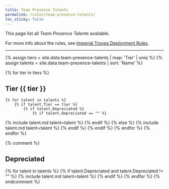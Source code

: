 ```yaml
---
title: Team Presence Talents
permalink: /rules/team-presence-talents/
toc_sticky: false
---
```


This page list all _Team Presence Talents_ available.

For more info about the rules, see [Imperial Troops Deployment Rules](/rules/imperial-troops-deployment-rules/).

---

{% assign tiers = site.data.team-presence-talents | map: 'Tier' | uniq %}
{% assign talents = site.data.team-presence-talents | sort: 'Name' %}

{% for tier in tiers %}

## Tier {{ tier }}

    {% for talent in talents %}
        {% if talent.Tier == tier %}
            {% if talent.Depreciated %}
                {% if talent.Depreciated == "" %}
{% include talent.md talent=talent %}
                {% endif %}
            {% else %}
{% include talent.md talent=talent %}
            {% endif %}
        {% endif %}
    {% endfor %}
{% endfor %}

{% comment %}
## Depreciated

{% for talent in talents %}
    {% if talent.Depreciated and talent.Depreciated != "" %}
{% include talent.md talent=talent %}
    {% endif %}
{% endfor %}
{% endcomment %}
